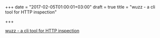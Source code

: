 +++
date = "2017-02-05T01:00:01+03:00"
draft = true
title = "wuzz - a cli tool for HTTP inspection"

+++

<p><a href="https://github.com/asciimoo/wuzz">wuzz - a cli tool for HTTP inspection</a></p>

